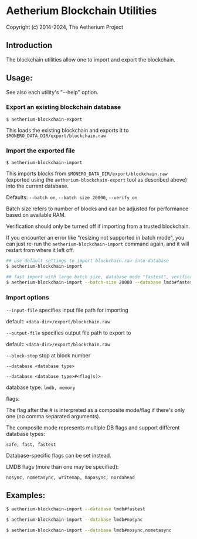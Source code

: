 # Aetherium Blockchain Utilities

Copyright (c) 2014-2024, The Aetherium Project

## Introduction

The blockchain utilities allow one to import and export the blockchain.

## Usage:

See also each utility's "--help" option.

### Export an existing blockchain database

`$ aetherium-blockchain-export`

This loads the existing blockchain and exports it to `$MONERO_DATA_DIR/export/blockchain.raw`

### Import the exported file

`$ aetherium-blockchain-import`

This imports blocks from `$MONERO_DATA_DIR/export/blockchain.raw` (exported using the
`aetherium-blockchain-export` tool as described above) into the current database.

Defaults: `--batch on`, `--batch size 20000`, `--verify on`

Batch size refers to number of blocks and can be adjusted for performance based on available RAM.

Verification should only be turned off if importing from a trusted blockchain.

If you encounter an error like "resizing not supported in batch mode", you can just re-run
the `aetherium-blockchain-import` command again, and it will restart from where it left off.

```bash
## use default settings to import blockchain.raw into database
$ aetherium-blockchain-import

## fast import with large batch size, database mode "fastest", verification off
$ aetherium-blockchain-import --batch-size 20000 --database lmdb#fastest --verify off

```

### Import options

`--input-file`
specifies input file path for importing

default: `<data-dir>/export/blockchain.raw`

`--output-file`
specifies output file path to export to

default: `<data-dir>/export/blockchain.raw`

`--block-stop`
stop at block number

`--database <database type>`

`--database <database type>#<flag(s)>`

database type: `lmdb, memory`

flags:

The flag after the # is interpreted as a composite mode/flag if there's only
one (no comma separated arguments).

The composite mode represents multiple DB flags and support different database types:

`safe, fast, fastest`

Database-specific flags can be set instead.

LMDB flags (more than one may be specified):

`nosync, nometasync, writemap, mapasync, nordahead`

## Examples:

```bash
$ aetherium-blockchain-import --database lmdb#fastest

$ aetherium-blockchain-import --database lmdb#nosync

$ aetherium-blockchain-import --database lmdb#nosync,nometasync
```
